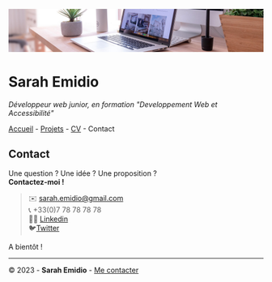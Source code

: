 ![bureau](bureau.jpg)

# Sarah Emidio

*Développeur web junior, en formation "Developpement Web et Accessibilité"*

[Accueil](README.md) - [Projets](Projets.md) - [CV](CV.md) - Contact

## Contact

Une question ? Une idée ? Une proposition ?  
__Contactez-moi !__

> :envelope: [sarah.emidio@gmail.com](https://github.com/Sarah-Emidio)<br/>
>:telephone_receiver: +33(0)7 78 78 78 78 <br/>
:woman_technologist: [Linkedin](https://github.com/Sarah-Emidio)<br/>
 :bird:[Twitter](https://github.com/Sarah-Emidio)<br/>

A bientôt !

-----

© 2023 - __Sarah Emidio__ - [Me contacter](Contact.md)

